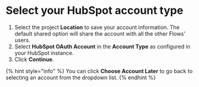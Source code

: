# Select your HubSpot account type

1. Select the project **Location** to save your account information. The default shared option will share the account with all the other Flows' users.
2. Select **HubSpot OAuth Account** in the **Account Type** as configured in your HubSpot instance.
3. Click **Continue**.

{% hint style="info" %}
You can click **Choose Account Later** to go back to selecting an account from the dropdown list.
{% endhint %}
